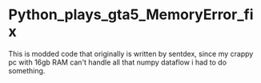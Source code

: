 # Python_plays_gta5_MemoryError_fix
This is modded code that originally is written by sentdex, since my crappy pc with 16gb RAM can't handle all that numpy dataflow i had to do something.
